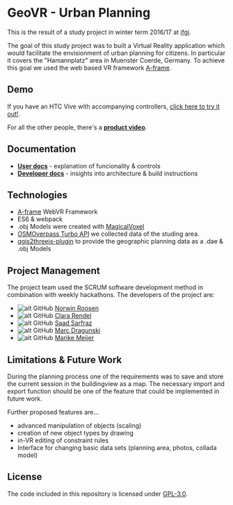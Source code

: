 # GeoVR - Urban Planning
This is the result of a study project in winter term 2016/17 at [ifgi](https://ifgi.de).

The goal of this study project was to built a Virtual Reality application which would facilitate the envisionment of urban planning for citizens.
In particular it covers the "Hamannplatz" area in Muenster Coerde, Germany.
To achieve this goal we used the web based VR framework [A-frame](https://aframe.io/).

## Demo
If you have an HTC Vive with accompanying controllers,
[click here to try it out!](https://crend02.github.io/GeoVR).

For all the other people, there's a [**product video**](TODO).

## Documentation
* [**User docs**](docs/USER.md) - explanation of funcionality & controls
* [**Developer docs**](docs/DEVEL.md) - insights into architecture & build instructions

## Technologies
* [A-frame](https://aframe.io/) WebVR Framework
* ES6 & webpack
* .obj Models were created with [MagicalVoxel](https://ephtracy.github.io/)
* [OSMOverpass Turbo API](https://overpass-turbo.eu/) we collected data of the studing area.
* [qgis2threejs-plugin](http://qgis2threejs.readthedocs.io/en/docs-release/) to provide the geographic planning data as a .dae & .obj Models

## Project Management
The project team used the SCRUM software development method in combination with
weekly hackathons. The developers of the project are:

* ![alt GitHub][githublogo] [Norwin Roosen](https://github.com/noerw)
* ![alt GitHub][githublogo] [Clara Rendel](https://github.com/crend02)
* ![alt GitHub][githublogo] [Saad Sarfraz](https://github.com/saadsarfrazz)
* ![alt GitHub][githublogo] [Marc Dragunski](https://github.com/mdragunski)
* ![alt GitHub][githublogo] [Marike Meijer](https://github.com/marikemau)

## Limitations & Future Work
During the planning process one of the requirements was to save and store the
current session in the buildingview as a map. The necessary import and export
function should be one of the feature that could be implemented in future work.

Further proposed features are...

* advanced manipulation of objects (scaling)
* creation of new object types by drawing
* in-VR editing of constraint rules
* Interface for changing basic data sets (planning area, photos, collada model)

## License
The code included in this repository is licensed under [GPL-3.0](LICENSE).

[githublogo]: http://i.imgur.com/0o48UoR.png
